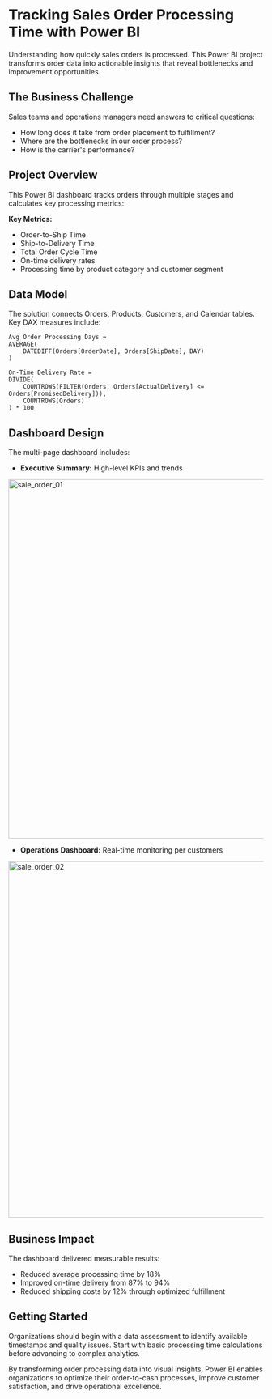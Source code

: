 # Tracking Sales Order Processing Time with Power BI

Understanding how quickly sales orders is processed. 
This Power BI project transforms order data into actionable insights that reveal bottlenecks and improvement opportunities.

## The Business Challenge

Sales teams and operations managers need answers to critical questions:
- How long does it take from order placement to fulfillment?
- Where are the bottlenecks in our order process?
- How is the carrier's performance?

## Project Overview

This Power BI dashboard tracks orders through multiple stages and calculates key processing metrics:

**Key Metrics:**
- Order-to-Ship Time
- Ship-to-Delivery Time  
- Total Order Cycle Time
- On-time delivery rates
- Processing time by product category and customer segment

## Data Model

The solution connects Orders, Products, Customers, and Calendar tables. Key DAX measures include:

```dax
Avg Order Processing Days = 
AVERAGE(
    DATEDIFF(Orders[OrderDate], Orders[ShipDate], DAY)
)

On-Time Delivery Rate = 
DIVIDE(
    COUNTROWS(FILTER(Orders, Orders[ActualDelivery] <= Orders[PromisedDelivery])),
    COUNTROWS(Orders)
) * 100
```

## Dashboard Design

The multi-page dashboard includes:
- **Executive Summary:** High-level KPIs and trends

<img width="710" alt="sale_order_01" src="https://github.com/user-attachments/assets/f403ec99-f28b-4665-a1de-c9a7774dd8a2" />
  
- **Operations Dashboard:** Real-time monitoring per customers

<img width="704" alt="sale_order_02" src="https://github.com/user-attachments/assets/51e3a2c0-2ac4-41d4-b54b-9440a02a780d" />


## Business Impact

The dashboard delivered measurable results:
- Reduced average processing time by 18%
- Improved on-time delivery from 87% to 94%
- Reduced shipping costs by 12% through optimized fulfillment

## Getting Started

Organizations should begin with a data assessment to identify available timestamps and quality issues. Start with basic processing time calculations before advancing to complex analytics.

By transforming order processing data into visual insights, Power BI enables organizations to optimize their order-to-cash processes, improve customer satisfaction, and drive operational excellence.
